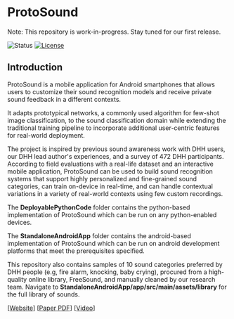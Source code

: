 
# ProtoSound #

Note: This repository is work-in-progress. Stay tuned for our first release.

![Status](https://img.shields.io/badge/Version-Experimental-brightgreen.svg) [![License](https://img.shields.io/badge/license-MIT-blue)](https://opensource.org/licenses/MIT)

## Introduction ##

ProtoSound is a mobile application for Android smartphones that allows users to customize their sound recognition models and receive private sound feedback in a different contexts.

It adapts prototypical networks, a commonly used algorithm for few-shot image classification, to the sound classification domain while extending the traditional training pipeline to incorporate additional user-centric features for real-world deployment.

The project is inspired by previous sound awareness work with DHH users, our DHH lead author's experiences, and a survey of 472 DHH participants. According to field evaluations with a real-life dataset and an interactive mobile application, ProtoSound can be used to build sound recognition systems that support highly personalized and fine-grained sound categories, can train on-device in real-time, and can handle contextual variations in a variety of real-world contexts using few custom recordings.

The **DeployablePythonCode** folder contains the python-based implementation of ProtoSound which can be run on any python-enabled devices.

The **StandaloneAndroidApp** folder contains the android-based implementation of ProtoSound which can be run on android development platforms that meet the prerequisites specified.

This repository also contains samples of 10 sound categories preferred by DHH people (e.g, fire alarm, knocking, baby crying), procured from a high-quality online library, FreeSound, and manually cleaned by our research team. Navigate to **StandaloneAndroidApp/app/src/main/assets/library** for the full library of sounds.

[[Website](https://makeabilitylab.cs.washington.edu/project/protosound/)] 
[[Paper PDF](https://homes.cs.washington.edu/~djain/img/portfolio/Jain_ProtoSound_CHI2022.pdf)] 
[[Video](https://homes.cs.washington.edu/~djain/img/portfolio/protosound-video.mp4)]  


